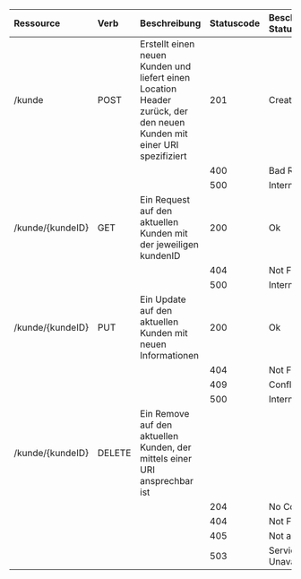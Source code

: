 | Ressource     | Verb          | Beschreibung | Statuscode   | Beschreibung Statuscode | Content Type |
|:--------------|:--------------|:-------------|:-------------|:-------------|:-------------|
| /kunde        | POST          |Erstellt einen neuen Kunden und liefert einen Location Header zurück, der den neuen Kunden mit einer URI spezifiziert| 201 | Created | JSON |
|  |  |  | 400 | Bad Request |  |
|  |  |  | 500 | Internal Error |  |
| /kunde/{kundeID} | GET | Ein Request auf den aktuellen Kunden mit der jeweiligen kundenID | 200 | Ok | JSON |
|  |  |  | 404 | Not Found |  |
|  |  |  | 500 | Internal Error |  |
| /kunde/{kundeID} | PUT | Ein Update auf den aktuellen Kunden mit neuen Informationen | 200 | Ok | JSON |
|  |  |  | 404 | Not Found |  |
|  |  |  | 409 | Conflict |  |
|  |  |  | 500 | Internal Error |  |
| /kunde/{kundeID} | DELETE | Ein Remove auf den aktuellen Kunden, der mittels einer URI ansprechbar ist|  |  |
|  |  |  | 204 | No Content |  |
|  |  |  | 404 | Not Found |  |
|  |  |  | 405 | Not allowed |  |
|  |  |  | 503 | Service Unavailable |  |
